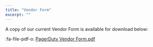 ```yaml
---
title: "Vendor Form"
excerpt: ""
---
```

A copy of our current Vendor Form is available for download below:

:fa-file-pdf-o: [PagerDuty Vendor Form.pdf](https://drive.google.com/open?id=11-ZMF7WtCz1AVD0VBj--MiZIEPmPTMhZ)